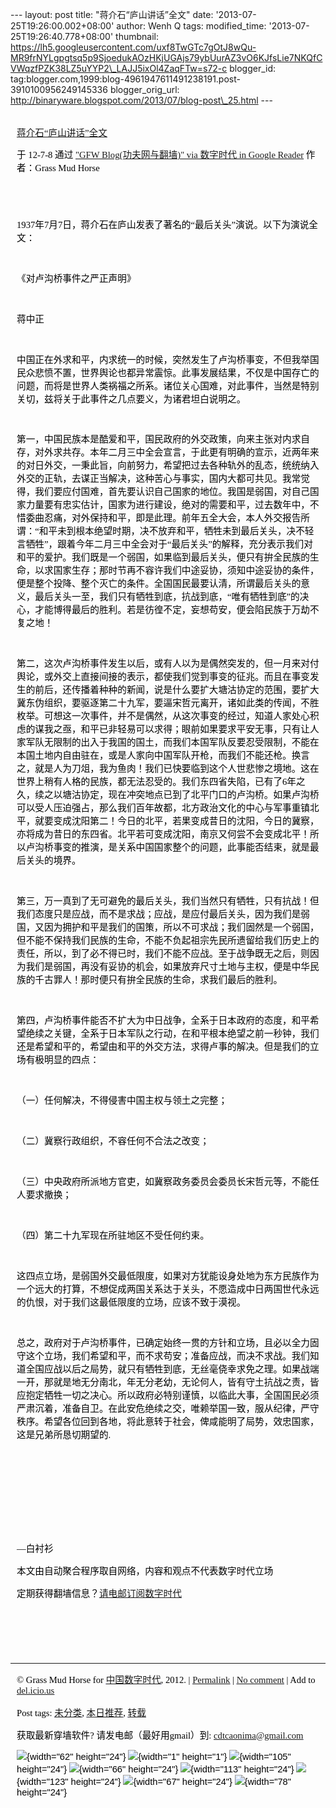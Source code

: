 --- layout: post title: "蒋介石“庐山讲话”全文" date:
'2013-07-25T19:26:00.002+08:00' author: Wenh Q tags: modified\_time:
'2013-07-25T19:26:40.778+08:00' thumbnail:
https://lh5.googleusercontent.com/uxf8TwGTc7gOtJ8wQu-MR9frNYLgpgtsq5p9SjoedukAOzHKjUGAjs79ybUurAZ3vO6KJfsLie7NKQfCVWqzfPZK38LZ5uYYP2\_LAJJ5ixOl4ZaqFTw=s72-c
blogger\_id:
tag:blogger.com,1999:blog-4961947611491238191.post-3910100956249145336
blogger\_orig\_url:
http://binaryware.blogspot.com/2013/07/blog-post\_25.html ---
<div
style="color: black; direction: ltr; font-family: &quot;Arial&quot;; font-size: 11pt; margin-bottom: 0; margin-left: 7.5pt; margin-right: 7.5pt; margin-top: 0; padding: 0;">

<span
style="color: #0000ee; font-family: &quot;Verdana&quot;; text-decoration: underline;">[\
蒋介石“庐山讲话”全文](http://feedproxy.google.com/~r/chinagfwblog/~3/NsgI_MA79Bs/)</span>

</div>

<div
style="color: black; direction: ltr; font-family: &quot;Arial&quot;; font-size: 11pt; margin-bottom: 0; margin-left: 7.5pt; margin-right: 7.5pt; margin-top: 0; padding-bottom: 8pt; padding-left: 0; padding-right: 0; padding-top: 0;">

<span style="font-family: &quot;Verdana&quot;;">于 12-7-8 通过
</span><span
style="color: #0000ee; font-family: &quot;Verdana&quot;; text-decoration: underline;">["GFW
Blog(功夫网与翻墙)" via 数字时代 in Google
Reader](http://feeds2.feedburner.com/chinagfwblog)</span><span
style="font-family: &quot;Verdana&quot;;"> 作者：Grass Mud Horse</span>

</div>

<div
style="color: black; direction: ltr; font-family: &quot;Arial&quot;; font-size: 11pt; height: 11pt; margin-bottom: 0; margin-left: 7.5pt; margin-right: 7.5pt; margin-top: 0; padding: 0;">

<span style="font-family: &quot;Verdana&quot;;"></span>

</div>

<div
style="color: black; direction: ltr; font-family: &quot;Arial&quot;; font-size: 11pt; margin-bottom: 0; margin-left: 7.5pt; margin-right: 7.5pt; margin-top: 0; padding: 0;">

<span
style="font-family: &quot;Verdana&quot;;">1937年7月7日，蒋介石在庐山发表了著名的“最后关头”演说。以下为演说全文：</span>

</div>

<div
style="color: black; direction: ltr; font-family: &quot;Arial&quot;; font-size: 11pt; height: 11pt; margin-bottom: 0; margin-left: 7.5pt; margin-right: 7.5pt; margin-top: 0; padding: 0;">

<span style="font-family: &quot;Verdana&quot;;"></span>

</div>

<div
style="color: black; direction: ltr; font-family: &quot;Arial&quot;; font-size: 11pt; margin-bottom: 0; margin-left: 7.5pt; margin-right: 7.5pt; margin-top: 0; padding: 0;">

<span
style="font-family: &quot;Verdana&quot;;">《对卢沟桥事件之严正声明》</span>

</div>

<div
style="color: black; direction: ltr; font-family: &quot;Arial&quot;; font-size: 11pt; height: 11pt; margin-bottom: 0; margin-left: 7.5pt; margin-right: 7.5pt; margin-top: 0; padding: 0;">

<span style="font-family: &quot;Verdana&quot;;"></span>

</div>

<div
style="color: black; direction: ltr; font-family: &quot;Arial&quot;; font-size: 11pt; margin-bottom: 0; margin-left: 7.5pt; margin-right: 7.5pt; margin-top: 0; padding: 0;">

<span style="font-family: &quot;Verdana&quot;;">蒋中正</span>

</div>

<div
style="color: black; direction: ltr; font-family: &quot;Arial&quot;; font-size: 11pt; height: 11pt; margin-bottom: 0; margin-left: 7.5pt; margin-right: 7.5pt; margin-top: 0; padding: 0;">

<span style="font-family: &quot;Verdana&quot;;"></span>

</div>

<div
style="color: black; direction: ltr; font-family: &quot;Arial&quot;; font-size: 11pt; margin-bottom: 0; margin-left: 7.5pt; margin-right: 7.5pt; margin-top: 0; padding: 0;">

<span
style="font-family: &quot;Verdana&quot;;">中国正在外求和平，内求统一的时候，突然发生了卢沟桥事变，不但我举国民众悲愤不置，世界舆论也都异常震惊。此事发展结果，不仅是中国存亡的问题，而将是世界人类祸福之所系。诸位关心国难，对此事件，当然是特别关切，兹将关于此事件之几点要义，为诸君坦白说明之。</span>

</div>

<div
style="color: black; direction: ltr; font-family: &quot;Arial&quot;; font-size: 11pt; height: 11pt; margin-bottom: 0; margin-left: 7.5pt; margin-right: 7.5pt; margin-top: 0; padding: 0;">

<span style="font-family: &quot;Verdana&quot;;"></span>

</div>

<div
style="color: black; direction: ltr; font-family: &quot;Arial&quot;; font-size: 11pt; margin-bottom: 0; margin-left: 7.5pt; margin-right: 7.5pt; margin-top: 0; padding: 0;">

<span
style="font-family: &quot;Verdana&quot;;">第一，中国民族本是酷爱和平，国民政府的外交政策，向来主张对内求自存，对外求共存。本年二月三中全会宣言，于此更有明确的宣示，近两年来的对日外交，一秉此旨，向前努力，希望把过去各种轨外的乱态，统统纳入外交的正轨，去谋正当解决，这种苦心与事实，国内大都可共见。我常觉得，我们要应付国难，首先要认识自己国家的地位。我国是弱国，对自己国家力量要有忠实估计，国家为进行建设，绝对的需要和平，过去数年中，不惜委曲忍痛，对外保持和平，即是此理。前年五全大会，本人外交报告所谓：“和平未到根本绝望时期，决不放弃和平，牺牲未到最后关头，决不轻言牺牲”，跟着今年二月三中全会对于“最后关头”的解释，充分表示我们对和平的爱护。我们既是一个弱国，如果临到最后关头，便只有拚全民族的生命，以求国家生存；那时节再不容许我们中途妥协，须知中途妥协的条件，便是整个投降、整个灭亡的条件。全国国民最要认清，所谓最后关头的意义，最后关头一至，我们只有牺牲到底，抗战到底，“唯有牺牲到底”的决心，才能博得最后的胜利。若是彷徨不定，妄想苟安，便会陷民族于万劫不复之地！</span>

</div>

<div
style="color: black; direction: ltr; font-family: &quot;Arial&quot;; font-size: 11pt; height: 11pt; margin-bottom: 0; margin-left: 7.5pt; margin-right: 7.5pt; margin-top: 0; padding: 0;">

<span style="font-family: &quot;Verdana&quot;;"></span>

</div>

<div
style="color: black; direction: ltr; font-family: &quot;Arial&quot;; font-size: 11pt; margin-bottom: 0; margin-left: 7.5pt; margin-right: 7.5pt; margin-top: 0; padding: 0;">

<span
style="font-family: &quot;Verdana&quot;;">第二，这次卢沟桥事件发生以后，或有人以为是偶然突发的，但一月来对付舆论，或外交上直接间接的表示，都使我们觉到事变的征兆。而且在事变发生的前后，还传播着种种的新闻，说是什么要扩大塘沽协定的范围，要扩大冀东伪组织，要驱逐第二十九军，要逼宋哲元离开，诸如此类的传闻，不胜枚举。可想这一次事件，并不是偶然，从这次事变的经过，知道人家处心积虑的谋我之亟，和平已非轻易可以求得；眼前如果要求平安无事，只有让人家军队无限制的出入于我国的国土，而我们本国军队反要忍受限制，不能在本国土地内自由驻在，或是人家向中国军队开枪，而我们不能还枪。换言之，就是人为刀俎，我为鱼肉！我们已快要临到这个人世悲惨之境地。这在世界上稍有人格的民族，都无法忍受的。我们东四省失陷，已有了6年之久，续之以塘沽协定，现在冲突地点已到了北平门口的卢沟桥。如果卢沟桥可以受人压迫强占，那么我们百年故都，北方政治文化的中心与军事重镇北平，就要变成沈阳第二！今日的北平，若果变成昔日的沈阳，今日的冀察，亦将成为昔日的东四省。北平若可变成沈阳，南京又何尝不会变成北平！所以卢沟桥事变的推演，是关系中国国家整个的问题，此事能否结束，就是最后关头的境界。</span>

</div>

<div
style="color: black; direction: ltr; font-family: &quot;Arial&quot;; font-size: 11pt; height: 11pt; margin-bottom: 0; margin-left: 7.5pt; margin-right: 7.5pt; margin-top: 0; padding: 0;">

<span style="font-family: &quot;Verdana&quot;;"></span>

</div>

<div
style="color: black; direction: ltr; font-family: &quot;Arial&quot;; font-size: 11pt; margin-bottom: 0; margin-left: 7.5pt; margin-right: 7.5pt; margin-top: 0; padding: 0;">

<span
style="font-family: &quot;Verdana&quot;;">第三，万一真到了无可避免的最后关头，我们当然只有牺牲，只有抗战！但我们态度只是应战，而不是求战；应战，是应付最后关头，因为我们是弱国，又因为拥护和平是我们的国策，所以不可求战；我们固然是一个弱国，但不能不保持我们民族的生命，不能不负起祖宗先民所遗留给我们历史上的责任，所以，到了必不得已时，我们不能不应战。至于战争既无之后，则因为我们是弱国，再没有妥协的机会，如果放弃尺寸土地与主权，便是中华民族的千古罪人！那时便只有拚全民族的生命，求我们最后的胜利。</span>

</div>

<div
style="color: black; direction: ltr; font-family: &quot;Arial&quot;; font-size: 11pt; height: 11pt; margin-bottom: 0; margin-left: 7.5pt; margin-right: 7.5pt; margin-top: 0; padding: 0;">

<span style="font-family: &quot;Verdana&quot;;"></span>

</div>

<div
style="color: black; direction: ltr; font-family: &quot;Arial&quot;; font-size: 11pt; margin-bottom: 0; margin-left: 7.5pt; margin-right: 7.5pt; margin-top: 0; padding: 0;">

<span
style="font-family: &quot;Verdana&quot;;">第四，卢沟桥事件能否不扩大为中日战争，全系于日本政府的态度，和平希望绝续之关键，全系于日本军队之行动，在和平根本绝望之前一秒钟，我们还是希望和平的，希望由和平的外交方法，求得卢事的解决。但是我们的立场有极明显的四点：</span>

</div>

<div
style="color: black; direction: ltr; font-family: &quot;Arial&quot;; font-size: 11pt; height: 11pt; margin-bottom: 0; margin-left: 7.5pt; margin-right: 7.5pt; margin-top: 0; padding: 0;">

<span style="font-family: &quot;Verdana&quot;;"></span>

</div>

<div
style="color: black; direction: ltr; font-family: &quot;Arial&quot;; font-size: 11pt; margin-bottom: 0; margin-left: 7.5pt; margin-right: 7.5pt; margin-top: 0; padding: 0;">

<span
style="font-family: &quot;Verdana&quot;;">（一）任何解决，不得侵害中国主权与领土之完整；</span>

</div>

<div
style="color: black; direction: ltr; font-family: &quot;Arial&quot;; font-size: 11pt; height: 11pt; margin-bottom: 0; margin-left: 7.5pt; margin-right: 7.5pt; margin-top: 0; padding: 0;">

<span style="font-family: &quot;Verdana&quot;;"></span>

</div>

<div
style="color: black; direction: ltr; font-family: &quot;Arial&quot;; font-size: 11pt; margin-bottom: 0; margin-left: 7.5pt; margin-right: 7.5pt; margin-top: 0; padding: 0;">

<span
style="font-family: &quot;Verdana&quot;;">（二）冀察行政组织，不容任何不合法之改变；</span>

</div>

<div
style="color: black; direction: ltr; font-family: &quot;Arial&quot;; font-size: 11pt; height: 11pt; margin-bottom: 0; margin-left: 7.5pt; margin-right: 7.5pt; margin-top: 0; padding: 0;">

<span style="font-family: &quot;Verdana&quot;;"></span>

</div>

<div
style="color: black; direction: ltr; font-family: &quot;Arial&quot;; font-size: 11pt; margin-bottom: 0; margin-left: 7.5pt; margin-right: 7.5pt; margin-top: 0; padding: 0;">

<span
style="font-family: &quot;Verdana&quot;;">（三）中央政府所派地方官吏，如冀察政务委员会委员长宋哲元等，不能任人要求撤换；</span>

</div>

<div
style="color: black; direction: ltr; font-family: &quot;Arial&quot;; font-size: 11pt; height: 11pt; margin-bottom: 0; margin-left: 7.5pt; margin-right: 7.5pt; margin-top: 0; padding: 0;">

<span style="font-family: &quot;Verdana&quot;;"></span>

</div>

<div
style="color: black; direction: ltr; font-family: &quot;Arial&quot;; font-size: 11pt; margin-bottom: 0; margin-left: 7.5pt; margin-right: 7.5pt; margin-top: 0; padding: 0;">

<span
style="font-family: &quot;Verdana&quot;;">（四）第二十九军现在所驻地区不受任何约束。</span>

</div>

<div
style="color: black; direction: ltr; font-family: &quot;Arial&quot;; font-size: 11pt; height: 11pt; margin-bottom: 0; margin-left: 7.5pt; margin-right: 7.5pt; margin-top: 0; padding: 0;">

<span style="font-family: &quot;Verdana&quot;;"></span>

</div>

<div
style="color: black; direction: ltr; font-family: &quot;Arial&quot;; font-size: 11pt; margin-bottom: 0; margin-left: 7.5pt; margin-right: 7.5pt; margin-top: 0; padding: 0;">

<span
style="font-family: &quot;Verdana&quot;;">这四点立场，是弱国外交最低限度，如果对方犹能设身处地为东方民族作为一个远大的打算，不想促成两国关系达于关头，不愿造成中日两国世代永远的仇恨，对于我们这最低限度的立场，应该不致于漠视。</span>

</div>

<div
style="color: black; direction: ltr; font-family: &quot;Arial&quot;; font-size: 11pt; height: 11pt; margin-bottom: 0; margin-left: 7.5pt; margin-right: 7.5pt; margin-top: 0; padding: 0;">

<span style="font-family: &quot;Verdana&quot;;"></span>

</div>

<div
style="color: black; direction: ltr; font-family: &quot;Arial&quot;; font-size: 11pt; margin-bottom: 0; margin-left: 7.5pt; margin-right: 7.5pt; margin-top: 0; padding: 0;">

<span
style="font-family: &quot;Verdana&quot;;">总之，政府对于卢沟桥事件，已确定始终一贯的方针和立场，且必以全力固守这个立场，我们希望和平，而不求苟安；准备应战，而决不求战。我们知道全国应战以后之局势，就只有牺牲到底，无丝毫侥幸求免之理。如果战端一开，那就是地无分南北，年无分老幼，无论何人，皆有守土抗战之责，皆应抱定牺牲一切之决心。所以政府必特别谨慎，以临此大事，全国国民必须严肃沉着，准备自卫。在此安危绝续之交，唯赖举国一致，服从纪律，严守秩序。希望各位回到各地，将此意转于社会，俾咸能明了局势，效忠国家，这是兄弟所恳切期望的.</span>

</div>

<div
style="color: black; direction: ltr; font-family: &quot;Arial&quot;; font-size: 11pt; height: 11pt; margin-bottom: 0; margin-left: 7.5pt; margin-right: 7.5pt; margin-top: 0; padding: 0;">

<span style="font-family: &quot;Verdana&quot;;"></span>

</div>

<div
style="color: black; direction: ltr; font-family: &quot;Arial&quot;; font-size: 11pt; height: 11pt; margin-bottom: 0; margin-left: 7.5pt; margin-right: 7.5pt; margin-top: 0; padding: 0;">

<span style="font-family: &quot;Verdana&quot;;"></span>

</div>

<div
style="color: black; direction: ltr; font-family: &quot;Arial&quot;; font-size: 11pt; height: 11pt; margin-bottom: 0; margin-left: 7.5pt; margin-right: 7.5pt; margin-top: 0; padding: 0;">

<span style="font-family: &quot;Verdana&quot;;"></span>

</div>

<div
style="color: black; direction: ltr; font-family: &quot;Arial&quot;; font-size: 11pt; height: 11pt; margin-bottom: 0; margin-left: 7.5pt; margin-right: 7.5pt; margin-top: 0; padding: 0;">

<span style="font-family: &quot;Verdana&quot;;"></span>

</div>

<div
style="color: black; direction: ltr; font-family: &quot;Arial&quot;; font-size: 11pt; height: 11pt; margin-bottom: 0; margin-left: 7.5pt; margin-right: 7.5pt; margin-top: 0; padding: 0;">

<span style="font-family: &quot;Verdana&quot;;"></span>

</div>

<div
style="color: black; direction: ltr; font-family: &quot;Arial&quot;; font-size: 11pt; margin-bottom: 0; margin-left: 7.5pt; margin-right: 7.5pt; margin-top: 0; padding: 0;">

<span style="font-family: &quot;Verdana&quot;;">—白衬衫</span>

</div>

<div
style="color: black; direction: ltr; font-family: &quot;Arial&quot;; font-size: 11pt; margin-bottom: 0; margin-left: 7.5pt; margin-right: 7.5pt; margin-top: 0; padding: 0;">

<span
style="font-family: &quot;Verdana&quot;;">本文由自动聚合程序取自网络，内容和观点不代表数字时代立场</span>

</div>

<div
style="color: black; direction: ltr; font-family: &quot;Arial&quot;; font-size: 11pt; margin-bottom: 0; margin-left: 7.5pt; margin-right: 7.5pt; margin-top: 0; padding: 0;">

<span
style="font-family: &quot;Verdana&quot;;">定期获得翻墙信息？</span><span
style="color: #0000ee; font-family: &quot;Verdana&quot;; text-decoration: underline;">[请电邮订阅数字时代](http://eepurl.com/msuvD)</span>

</div>

<div
style="color: black; direction: ltr; font-family: &quot;Arial&quot;; font-size: 11pt; height: 11pt; margin-bottom: 0; margin-left: 7.5pt; margin-right: 7.5pt; margin-top: 0; padding: 0;">

<span
style="color: #0000ee; font-family: &quot;Verdana&quot;; text-decoration: underline;">[](http://eepurl.com/msuvD)</span>

</div>

<div
style="color: black; direction: ltr; font-family: &quot;Arial&quot;; font-size: 11pt; height: 11pt; margin-bottom: 0; margin-left: 7.5pt; margin-right: 7.5pt; margin-top: 0; padding: 0;">

<span
style="color: #0000ee; font-family: &quot;Verdana&quot;; text-decoration: underline;">[](http://eepurl.com/msuvD)</span>

</div>

<div
style="color: black; direction: ltr; font-family: &quot;Arial&quot;; font-size: 11pt; height: 11pt; margin-bottom: 0; margin-left: 7.5pt; margin-right: 7.5pt; margin-top: 0; padding: 0;">

<span
style="color: #0000ee; font-family: &quot;Verdana&quot;; text-decoration: underline;">[](http://eepurl.com/msuvD)</span>

</div>

------------------------------------------------------------------------

<div
style="color: black; direction: ltr; font-family: &quot;Arial&quot;; font-size: 11pt; margin-bottom: 0; margin-left: 7.5pt; margin-right: 7.5pt; margin-top: 0; padding: 0;">

<span style="font-family: &quot;Verdana&quot;;">© Grass Mud Horse for
</span><span
style="color: #0000ee; font-family: &quot;Verdana&quot;; text-decoration: underline;">[中国数字时代](https://mycdtweb.info/chinese)</span><span
style="font-family: &quot;Verdana&quot;;">, 2012. | </span><span
style="color: #0000ee; font-family: &quot;Verdana&quot;; text-decoration: underline;">[Permalink](https://mycdtweb.info/chinese/2012/07/%e8%92%8b%e4%bb%8b%e7%9f%b3%e5%ba%90%e5%b1%b1%e8%ae%b2%e8%af%9d%e5%85%a8%e6%96%87/)</span><span
style="font-family: &quot;Verdana&quot;;"> | </span><span
style="color: #0000ee; font-family: &quot;Verdana&quot;; text-decoration: underline;">[No
comment](https://mycdtweb.info/chinese/2012/07/%e8%92%8b%e4%bb%8b%e7%9f%b3%e5%ba%90%e5%b1%b1%e8%ae%b2%e8%af%9d%e5%85%a8%e6%96%87/#comments)</span><span
style="font-family: &quot;Verdana&quot;;"> | Add to </span><span
style="color: #0000ee; font-family: &quot;Verdana&quot;; text-decoration: underline;">[del.icio.us](http://del.icio.us/post?url=https://mycdtweb.info/chinese/2012/07/%E8%92%8B%E4%BB%8B%E7%9F%B3%E5%BA%90%E5%B1%B1%E8%AE%B2%E8%AF%9D%E5%85%A8%E6%96%87/&title=%E8%92%8B%E4%BB%8B%E7%9F%B3%E2%80%9C%E5%BA%90%E5%B1%B1%E8%AE%B2%E8%AF%9D%E2%80%9D%E5%85%A8%E6%96%87)</span>

</div>

<div
style="color: black; direction: ltr; font-family: &quot;Arial&quot;; font-size: 11pt; margin-bottom: 0; margin-left: 7.5pt; margin-right: 7.5pt; margin-top: 0; padding: 0;">

<span style="font-family: &quot;Verdana&quot;;">Post tags: </span><span
style="color: #0000ee; font-family: &quot;Verdana&quot;; text-decoration: underline;">[未分类](https://mycdtweb.info/chinese/tag/%e6%9c%aa%e5%88%86%e7%b1%bb/?category=10466)</span><span
style="font-family: &quot;Verdana&quot;;">, </span><span
style="color: #0000ee; font-family: &quot;Verdana&quot;; text-decoration: underline;">[本日推荐](https://mycdtweb.info/chinese/tag/%e6%9c%ac%e6%97%a5%e6%8e%a8%e8%8d%90/?category=10466)</span><span
style="font-family: &quot;Verdana&quot;;">, </span><span
style="color: #0000ee; font-family: &quot;Verdana&quot;; text-decoration: underline;">[转载](https://mycdtweb.info/chinese/tag/%e8%bd%ac%e8%bd%bd/?category=10466)</span>

</div>

<div
style="color: black; direction: ltr; font-family: &quot;Arial&quot;; font-size: 11pt; margin-bottom: 0; margin-left: 7.5pt; margin-right: 7.5pt; margin-top: 0; padding: 0;">

<span style="font-family: &quot;Verdana&quot;;">获取最新穿墙软件?
请发电邮（最好用gmail）到: </span><span
style="color: #0000ee; font-family: &quot;Verdana&quot;; text-decoration: underline;"><cdtcaonima@gmail.com></span>

</div>

<div
style="color: black; direction: ltr; font-family: &quot;Arial&quot;; font-size: 11pt; margin-bottom: 0; margin-left: 7.5pt; margin-right: 7.5pt; margin-top: 0; padding: 0;">

![](https://lh5.googleusercontent.com/uxf8TwGTc7gOtJ8wQu-MR9frNYLgpgtsq5p9SjoedukAOzHKjUGAjs79ybUurAZ3vO6KJfsLie7NKQfCVWqzfPZK38LZ5uYYP2_LAJJ5ixOl4ZaqFTw){width="62"
height="24"}<span
style="font-family: &quot;Verdana&quot;;"> </span>![](https://lh3.googleusercontent.com/sDWi9MZsTWRPw3CRZt_niL6NQ24HMiSNY02IXyoH9-sX5Yc6P7vxlZYQKoviD2gFbh3MZ5VAf06F7l1i--HBrd4cGazSdqzz54KLre3yB8pVlLoB8ng){width="1"
height="1"}<span
style="font-family: &quot;Verdana&quot;;"> </span>![](https://lh5.googleusercontent.com/BDq3-qUxS0JtICgoadqZTEw9F8WulJ9I0JahTME1q3_7jnnUcpgYGZN1P8Ic1wN77sCYj6-LbWjWcziO2Iu3WK0gx6K4DpQVYs9Zm8YfRS6RYfks-l0){width="105"
height="24"}<span
style="font-family: &quot;Verdana&quot;;"> </span>![](https://lh6.googleusercontent.com/Q2mK9nYIRxPRAIE6wJnsJr0J92AG5nCcS9m4dWBysD55b8QLg7fdUsAGj9g4PGbfEy6FStVFkWEZGvinIUg-j0Dg9ZZEr1mc1-wBoS3IDA4EDfqzeFg){width="66"
height="24"}<span
style="font-family: &quot;Verdana&quot;;"> </span>![](https://lh6.googleusercontent.com/bOjlDA6Kdq198xymfze4250XFCfoIb9hYi1SrINHfnOdK3kXMeIqCi7b5NUeYe5huGIzCvTBJHtGWywaGhSfyQhLTmmY4SILAUCag5osNnZR74mil8o){width="113"
height="24"}<span
style="font-family: &quot;Verdana&quot;;"> </span>![](https://lh5.googleusercontent.com/iIy5FbYeJ9VDHTFSQaYdMvO0FF6J24NlCOMDlmcM_nTaELIiG3v_FkyeKm3IU4ukMFG8ce1AEJxi12py2Y6VJCZCj6RClz9BseesyWb4mvc6vX2BXeM){width="123"
height="24"}<span
style="font-family: &quot;Verdana&quot;;"> </span>![](https://lh6.googleusercontent.com/RG3HkyX-aTfdVbJskof87uz9BQehfMyfUm-ZsZ--Wh6_bWw7h0CoUNunuQUVCfALmAoreWaUkrcX2GSL3D6JYLNuW7XVz2tvnL2NNnwU1QjMgDfiPoA){width="67"
height="24"}<span
style="font-family: &quot;Verdana&quot;;"> </span>![](https://lh5.googleusercontent.com/eCaPSvyRnXzW1EWvFPwiwx6IFJRkpYar5MQjlbZz5e0Wyrk4PADkNCJjkP1CkcLakEklec5anZmf7w-xBoQgnDkFMe1uXbnSWHoR_Qur1ARX8kkgTik){width="78"
height="24"}

</div>
